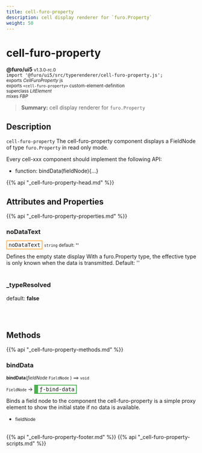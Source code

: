 ```yaml
---
title: cell-furo-property
description: cell display renderer for `furo.Property`
weight: 50
---
```


# cell-furo-property
**@furo/ui5** <small>v1.3.0-rc.0</small>
<br>`import '@furo/ui5/src/typerenderer/cell-furo-property.js';`<small>
<br>exports *CellFuroProperty* js
<br>exports `<cell-furo-property>` custom-element-definition
<br>superclass *LitElement*
<br> mixes *FBP*</small>

> **Summary:** cell display renderer for `furo.Property`

## Description

`cell-furo-property`
The cell-furo-property component displays a FieldNode of type `furo.Property` in read only mode.

Every cell-xxx component should implement the following API:
- function: bindData(fieldNode){...}

{{% api "_cell-furo-property-head.md" %}}

## Attributes and Properties
{{% api "_cell-furo-property-properties.md" %}}






### **noDataText**

<span  style="border-width:2px; border-style: solid;border-color:  rgb(255, 182, 91);font-family:monospace; padding:2px 4px;">noDataText</span>
<small>`string` default: **&#39;&#39;**</small>

Defines the empty state display
With a furo.Property type, the effective type is only known when the data is transmitted.
Default: ''
<br><br>

### **_typeResolved**
default: **false**</small>


<br><br>

## Methods
{{% api "_cell-furo-property-methods.md" %}}


### **bindData**
<small>**bindData**(*fieldNode* `FieldNode` ) ⟹ `void`</small>

<small>`FieldNode` </small> →
<span  style="border-width:2px 2px 2px 10px; border-style: solid;border-color:  rgb(76, 175, 80);font-family:monospace; padding:2px 4px;">ƒ-bind-data</span>

Binds a field node to the component
the cell-furo-property is a simple proxy element to show
the initial state if no data is available.

- <small>fieldNode </small>
<br><br>








{{% api "_cell-furo-property-footer.md" %}}
{{% api "_cell-furo-property-scripts.md" %}}
